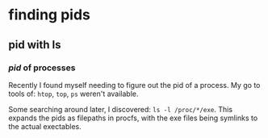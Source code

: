 # finding pids

## pid with ls

### _pid_ of processes

Recently I found myself needing to figure out the pid of a process.
My go to tools of: `htop`, `top`, `ps` weren't available.

Some searching around later,
I discovered: `ls -l /proc/*/exe`.
This expands the pids as filepaths in procfs, with the exe files being symlinks to the actual exectables.

